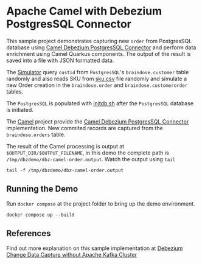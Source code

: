 # Apache Camel with Debezium PostgresSQL Connector

This sample project demonstrates capturing new `order` from PostgresSQL database using [Camel Debezium PostgresSQL Connector](https://camel.apache.org/camel-quarkus/2.14.x/reference/extensions/debezium-postgres.html) and perform data enrichment using Camel Quarkus components. The output of the result is saved into a file with JSON formatted data.

The [Simulator](/simulator/README.md) query `custid` from `PostgresSQL`'s `braindose.customer` table randomly and also reads SKU from [sku.csv](/simulator/src/main/resources/sku.csv) file randomly and simulate a new Order creation in the `braindose.order` and `braindose.customerorder` tables.

The `PostgresSQL` is populated with [initdb.sh](/db/initdb.sh) after the `PostgresSQL` database is initiated.

The [Camel](/camel/README.md) project provide the [Camel Debezium PostgresSQL Connector](https://camel.apache.org/camel-quarkus/2.14.x/reference/extensions/debezium-postgres.html) implementation. New commited records are captured from the `braindose.orders` table.

The result of the Camel processing is output at `$OUTPUT_DIR/$OUTPUT_FILENAME`, in this demo the complete path is `/tmp/dbzdemo/dbz-camel-order.output`. Watch the output using `tail`
```
tail -f /tmp/dbzdemo/dbz-camel-order.output
```

## Running the Demo

Run `docker compose` at the project folder to bring up the demo environment.

```
docker compose up --build
```

## References

Find out more explanation on this sample implementation at [Debezium Change Data Capture without Apache Kafka Cluster](https://braindose.blog/2022/12/08/debezium-cdc-connector-camel/)